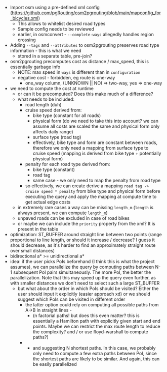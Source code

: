 - Import osm using a pre-defined xml config (https://github.com/pgRouting/osm2pgrouting/blob/main/mapconfig_for_bicycles.xml)
  - This allows to whitelist desired road types
  - Sample config needs to be reviewed
  - earlier, in osmconvert - `--complete-ways` allegedly handles region crossing
- Adding `--tags` and `--attributes` to osm2pgrouting preserves road type information - this is what we need
  - stored in a separate table, pre-join?
- osm2pgrouting precomputes cost as distance / max_speed, this is essentially garbage info
  - NOTE: max speed in `ways` is different than in `configuration`
  - negative cost - forbidden, eg route is one-way
    - one_way column, (UNKNOWN || NO) => two-way, yes => one-way
- we need to compute the cost at runtime 
  - or can it be precomputed? Does this make much of a difference?
  - what needs to be included:
    - road length (duh)
    - cruise speed derived from:
      - bike type (constant for all roads)
      - physical form (do we need to take this into account? we can assume all costs are scaled the same and physical form only affects daily range)
      - surface type (road tag)
      - effectively, bike type and form are constant between roads, therefore we only need a mapping from surface type to cruise speed (mapping is derived from bike type + potentially physical form)
    - penalty for each road type derived from:
      - bike type (constant)
      - road tag
      - same case - we only need to map the penalty from road type
    - so effectively, we can create derive a mapping `road tag -> cruise speed * penalty` from bike type and physical form before executing the query and apply the mapping at compute time to get actual edge costs
  - in extremely rare cases a way can be missing `length_m` (`length` is always present, we can compute `length_m`)
  - unpaved roads can be excluded in case of road bikes
  - or maybe we can include the `priority` property from the xml? It is present in the table
- optimization: ST_BUFFER around straight line between two points (range proportional to line length, or should it increase / decrease? I guess it should decrease, as it's harder to find an approximately straight route over small distances)
- bidirectional a* >= unidirectional a*
- idea: if the user picks PoIs beforehand (I think this is what the project assumes), we can parallelize the query by computing paths between N-1 subsequent PoI pairs simultaneously. The more PoI, the better the parallelization. Note that this may speed up the query even further, as with smaller distances we don't need to select such a large ST_BUFFER
  - but what about the order in which PoIs should be visited? Either the user should input it explicitly (easier approach xd) or we should suggest which PoIs can be visited in different order
    - the latter option could rely on computing all possible paths from A->B in straight lines - 
      - (n factorial paths! but does this even matter? this is essentially a Hamilton path with explicitly given start and end points. Maybe we can restrict the max route length to reduce the complexity? and / or use floyd-warshall to compute paths?)
    - - and suggesting N shortest paths. In this case, we probably only need to compute a few extra paths between PoI, since the shortest paths are likely to be similar. And again, this can be easily parallelized
